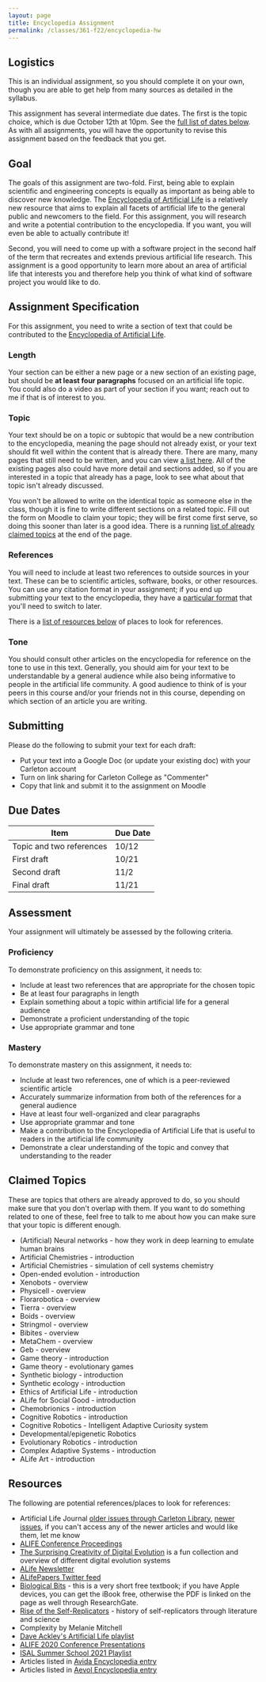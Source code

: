 ```yaml
---
layout: page
title: Encyclopedia Assignment
permalink: /classes/361-f22/encyclopedia-hw
---
```


## Logistics
This is an individual assignment, so you should complete it on your own, though you are able to get help from many sources as detailed in the syllabus.

This assignment has several intermediate due dates. The first is the topic choice, which is due October 12th at 10pm.
See the [full list of dates below](#due-dates).
As with all assignments, you will have the opportunity to revise this assignment based on the feedback that you get.

## Goal
The goals of this assignment are two-fold.
First, being able to explain scientific and engineering concepts is equally as important as being able to discover new knowledge.
The [Encyclopedia of Artificial Life](https://alife.org/encyclopedia/) is a relatively new resource that aims to explain all facets of artificial life to the general public and newcomers to the field.
For this assignment, you will research and write a potential contribution to the encyclopedia.
If you want, you will even be able to actually contribute it!

Second, you will need to come up with a software project in the second half of the term that recreates and extends previous artificial life research.
This assignment is a good opportunity to learn more about an area of artificial life that interests you and therefore help you think of what kind of software project you would like to do.

## Assignment Specification
For this assignment, you need to write a section of text that could be contributed to the [Encyclopedia of Artificial Life](https://alife.org/encyclopedia/). 

### Length
Your section can be either a new page or a new section of an existing page, but should be **at least four paragraphs** focused on an artificial life topic.
You could also do a video as part of your section if you want; reach out to me if that is of interest to you.

### Topic
Your text should be on a topic or subtopic that would be a new contribution to the encyclopedia, meaning the page should not already exist, or your text should fit well within the content that is already there.
There are many, many pages that still need to be written, and you can view [a list here](https://alife.org/encyclopedia/about/list-of-articles-to-write/). 
All of the existing pages also could have more detail and sections added, so if you are interested in a topic that already has a page, look to see what about that topic isn't already discussed.

You won't be allowed to write on the identical topic as someone else in the class, though it is fine to write different sections on a related topic. 
Fill out the form on Moodle to claim your topic; they will be first come first serve, so doing this sooner than later is a good idea. 
There is a running [list of already claimed topics](#claimed-topics) at the end of the page.

### References
You will need to include at least two references to outside sources in your text. 
These can be to scientific articles, software, books, or other resources. 
You can use any citation format in your assignment; if you end up submitting your text to the encyclopedia, they have a [particular format](https://alife.org/encyclopedia/about/how-to-contribute-to-the-alife-encyclopedia/) that you'll need to switch to later.

There is a [list of resources below](#resources) of places to look for references.

### Tone
You should consult other articles on the encyclopedia for reference on the tone to use in this text.
Generally, you should aim for your text to be understandable by a general audience while also being informative to people in the artificial life community.
A good audience to think of is your peers in this course and/or your friends not in this course, depending on which section of an article you are writing.

## Submitting
Please do the following to submit your text for each draft:
* Put your text into a Google Doc (or update your existing doc) with your Carleton account
* Turn on link sharing for Carleton College as "Commenter"
* Copy that link and submit it to the assignment on Moodle

## Due Dates

| Item | Due Date |
|------|----------|
| Topic and two references | 10/12 |
| First draft | 10/21 |
| Second draft | 11/2 |
| Final draft | 11/21 |

## Assessment
Your assignment will ultimately be assessed by the following criteria.

### Proficiency
To demonstrate proficiency on this assignment, it needs to:
* Include at least two references that are appropriate for the chosen topic
* Be at least four paragraphs in length
* Explain something about a topic within artificial life for a general audience
* Demonstrate a proficient understanding of the topic
* Use appropriate grammar and tone

### Mastery
To demonstrate mastery on this assignment, it needs to:
* Include at least two references, one of which is a peer-reviewed scientific article
* Accurately summarize information from both of the references for a general audience
* Have at least four well-organized and clear paragraphs
* Use appropriate grammar and tone
* Make a contribution to the Encyclopedia of Artificial Life that is useful to readers in the artificial life community
* Demonstrate a clear understanding of the topic and convey that understanding to the reader

## Claimed Topics
These are topics that others are already approved to do, so you should make sure that you don't overlap with them.
If you want to do something related to one of these, feel free to talk to me about how you can make sure that your topic is different enough.

* (Artificial) Neural networks - how they work in deep learning to emulate human brains
* Artificial Chemistries - introduction
* Artificial Chemistries - simulation of cell systems chemistry
* Open-ended evolution - introduction
* Xenobots - overview
* Physicell - overview
* Florarobotica - overview
* Tierra - overview
* Boids - overview
* Stringmol - overview
* Bibites - overview
* MetaChem - overview
* Geb - overview
* Game theory - introduction
* Game theory - evolutionary games
* Synthetic biology - introduction
* Synthetic ecology - introduction
* Ethics of Artificial Life - introduction
* ALife for Social Good - introduction
* Chemobrionics - introduction
* Cognitive Robotics - introduction
* Cognitive Robotics - Intelligent Adaptive Curiosity system
* Developmental/epigenetic Robotics
* Evolutionary Robotics - introduction
* Complex Adaptive Systems - introduction
* ALife Art - introduction

## Resources
The following are potential references/places to look for references:

* Artificial Life Journal [older issues through Carleton Library](https://browzine.com/libraries/319/journals/32148/issues/479445374), [newer issues](https://direct.mit.edu/artl), if you can't access any of the newer articles and would like them, let me know
* [ALIFE Conference Proceedings](https://direct.mit.edu/isal/volumes/browse-by-conference) 
* [The Surprising Creativity of Digital Evolution](https://direct.mit.edu/artl/article/26/2/274/93255/The-Surprising-Creativity-of-Digital-Evolution-A) is a fun collection and overview of different digital evolution systems
* [ALife Newsletter](https://alife.org/category/newsletter/)
* [ALifePapers Twitter feed](https://twitter.com/AlifePapers)
* [Biological Bits](https://users.monash.edu/~aland/BiologicalBits.html) - this is a very short free textbook; if you have Apple devices, you can get the iBook free, otherwise the PDF is linked on the page as well through ResearchGate.
* [Rise of the Self-Replicators](https://www.tim-taylor.com/selfrepbook/) - history of self-replicators through literature and science
* Complexity by Melanie Mitchell
* [Dave Ackley's Artificial Life playlist](https://www.youtube.com/playlist?list=PLm5k2NUmpIP-j5oOSEljDo3evg-wBIrMM)
* [ALIFE 2020 Conference Presentations](https://www.youtube.com/channel/UCu8L5ITvjH58rtmq8L7L_Tg)
* [ISAL Summer School 2021 Playlist](https://www.youtube.com/playlist?list=PLdq5pX0lUTK0PS5yM4Aqwki-Tl1wwepui)
* Articles listed in [Avida Encyclopedia entry](https://alife.org/encyclopedia/digital-evolution/avida/)
* Articles listed in [Aevol Encyclopedia entry](https://alife.org/encyclopedia/software-platforms/aevol/)
